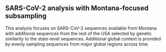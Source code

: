 ## SARS-CoV-2 analysis with Montana-focused subsampling
This analysis focuses on SARS-CoV-2 sequences available from Montana with additional sequences from the rest of the USA selected by genetic similarity to the state-level sequences. Additional global context is provided by evenly sampling sequences from major global regions across time.
